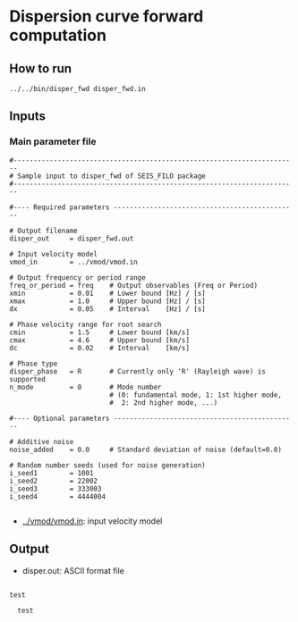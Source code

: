# Dispersion curve forward computation


## How to run

`../../bin/disper_fwd disper_fwd.in`

## Inputs

### Main parameter file
```
#-----------------------------------------------------------------------
# Sample input to disper_fwd of SEIS_FILO package
#-----------------------------------------------------------------------

#---- Required parameters ----------------------------------------------

# Output filename
disper_out     = disper_fwd.out

# Input velocity model
vmod_in        = ../vmod/vmod.in

# Output frequency or period range 
freq_or_period = freq    # Output observables (Freq or Period)
xmin           = 0.01    # Lower bound [Hz] / [s]
xmax           = 1.0     # Upper bound [Hz] / [s]
dx             = 0.05    # Interval    [Hz] / [s]

# Phase velocity range for root search
cmin           = 1.5     # Lower bound [km/s]
cmax           = 4.6     # Upper bound [km/s]
dc             = 0.02    # Interval    [km/s]

# Phase type
disper_phase   = R       # Currently only 'R' (Rayleigh wave) is supported
n_mode         = 0       # Mode number 
                         # (0: fundamental mode, 1: 1st higher mode, 
                         #  2: 2nd higher mode, ...)

#---- Optional parameters ----------------------------------------------

# Additive noise 
noise_added    = 0.0     # Standard deviation of noise (default=0.0)

# Random number seeds (used for noise generation)
i_seed1        = 1001
i_seed2        = 22002
i_seed3        = 333003
i_seed4        = 4444004


```

* [../vmod/vmod.in](https://github.com/akuhara/SEIS_FILO/blob/master/sample/vmod/vmod.in): input velocity model


## Output 
* disper.out: ASCII format file

```

test 

  test

```